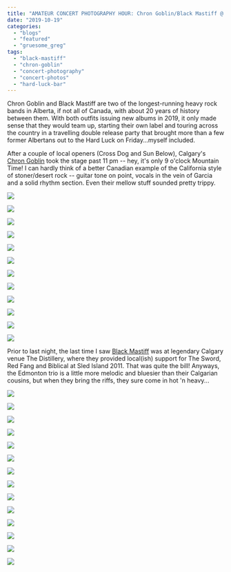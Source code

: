 ```yaml
---
title: "AMATEUR CONCERT PHOTOGRAPHY HOUR: Chron Goblin/Black Mastiff @ Hard Luck Bar, October 18, 2019"
date: "2019-10-19"
categories: 
  - "blogs"
  - "featured"
  - "gruesome_greg"
tags: 
  - "black-mastiff"
  - "chron-goblin"
  - "concert-photography"
  - "concert-photos"
  - "hard-luck-bar"
---
```


Chron Goblin and Black Mastiff are two of the longest-running heavy rock bands in Alberta, if not all of Canada, with about 20 years of history between them. With both outfits issuing new albums in 2019, it only made sense that they would team up, starting their own label and touring across the country in a travelling double release party that brought more than a few former Albertans out to the Hard Luck on Friday...myself included.

After a couple of local openers (Cross Dog and Sun Below), Calgary's [Chron Goblin](http://www.chrongoblin.com/) took the stage past 11 pm -- hey, it's only 9 o'clock Mountain Time! I can hardly think of a better Canadian example of the California style of stoner/desert rock -- guitar tone on point, vocals in the vein of Garcia and a solid rhythm section. Even their mellow stuff sounded pretty trippy.

![](https://lh3.googleusercontent.com/sAf3vKhOiBtT-Cb4nujWARVVI07u5gy5QSa3BsceOaUF8DS5Wtk-NjLgrPtIM7MIOUiGqu8uMC1uZj0jUIxo30EPUeWCYdVvtlhh0VWJoCMHwxzo0zTsmZwI-jzFCNWH7ZZ17fb1wGDZfUzwmLZxzlmgh8SXvl-ZND4EIzNUFYBH3OGFxdjIILWRkSUw1Yjjj9IdznTG5vJLQxa0pNqFf1-xh_4tkyypg_3xbH2Gktggst8TXj8j61O8tfUiO7Y-FF7cR-sEhWMEIojfbrVyNHpnhnLzHCBUpcE4yiUSDGvl0zfu03S-vKygVW_6nlMMP4pzhX7-JXpXgDudLWg0-aDTvKl9WWuQv2ClKZxcCrtrePp6_YclvJv7c4vYHSZARBZeYRewoQ3Vxqm8hY6nWND-kdvMMQhLxTRKZpm9uPSlO9q-XQfU8Wbh9bqtKkQ80atUj34GjgVgMGYQt4tPvCLhB9mf6-P37lJQUyWXIHErDgcKM8t5u6F30HsdG-Q-KjX1-KEYhbSTI6-q8mhKz79z7k_JQ-8tSxAad9uFKYMXdZohfGV5_vzKbuZa6UYIrG6z_6iJ2uVVAi0UleKvtybPfAPyN97Hp3wctoZRL4Ehz-J1HLPPvIZ-A43TidPt-5zAL8uRE6iwj6GJzzmanfqWUv13eO6o7pUOUtHFYWcAF1aFkHRA5VEk7vnA7JWovq4Od3U_yX3OTELn0v7ftcyiDDgHj5DjjmarXX_EmtuydC-I=w843-h632-no)

![](https://lh3.googleusercontent.com/cUsM5oaeDA-xoEqrszwLJBvnSab59n3u08q-YoGICrda6ThK_nAZJSr3AZf4c5rJBbfJccsuEkNcYP4ojFvdmBPUmBj5vagEGZFMTtJiUV1uzuVP0bKzL0O0nvjvK_beTkrj9va6m6NOj9Io-InZITTbhnP0LnvnUxI_fmVziQki1ljfAR73Vw5ZOpHDf-L-3aNbpPvWHtSTJti3HRE3UA23O_dzQKUnfE035O277Kabz8dkDu_7LMRDglMyHH9ab02onVVY2SMJMqG7cj74eM1ilGKcxgkY1b3FcLZiEOvXOO4JMXQvdQMp9ocXeuEKCNvN92jUB6R82c-V-VQPbkYQ8-QOWlBkOAEXlbqcC0nErJ-9j3Ya0hB1VMn8axFSjtb4MbEx2cb_aYvUeiRjxR-9RMjMtgRGCaY9Ifu1CN03xcxHjPdIc2b3Wa_7TUhiNBxlkfsrtjZR2Ho2cISIPdzJBtB8LYdO-4zgxjzsOdG6xPGauGAdOTzYCAJsP8rp0ONOLgHfiiXEUeP22y2qVR9z1Y-XGBkefDTR9uR1NcgDJwPHVXiyMNlv0vJC5jnnGYxbhe84YW5NYg0nHVVuDbjwPcA-O4fB4F6Ws_6h3mvB56qTwuCcxFr9WxtBazPsit3cWyTo577l3Xe8Hx9lH5YU5nCNB7HV8ijQwgwkOGGzwqWJcWcPnVvnhCvrWBNGM8jFM7om7p8frwLtpWYa6YrqGSx0JMi3rFURcNuMnS7rBvx1=w474-h632-no)

![](https://lh3.googleusercontent.com/yiZx0DsTwIlXCl9mlcAuHIDMBCj6pV5sKcHYzZYm8X3aENOtSfQLbHvET_7S8aHC2oz1vIpt_F-OkSkv9QJQIopMWRvY0euosGNdcs9fKk_oFQHr4keWUjOHt5U1VULKgzut3IFQ8vjKN_zzW3i6ng7rpHPMb9QzEXnGXMJklZsjy4baQorvI5beKJEFzonqIh0V22vwgvUwPEzuqj6ZSjY4RWk_7hz6dA_SLE9z9mCO3yWbQ5kBJmt9VuwBS4LlFdz9XO3DLiNz7SoXXGPG2WjHRxy3fNtOYa7wO-2IBSj1YMMYf_sllU5tdOk7p_Gbjckv6hmhjBuUkB2BlT9VWXYaEjjwwW4vXp65uzEtIqSUkcGn6tuIb8W5mQiOw-_lYwFPvCpxd7blkzEaPli25fIzPzAe8_c_7Bmhib7xBeiChrdUhoJL8pNxP83EDYmEMsdD6056i0shMJKZOTlSt8hM5Zl6Z_YryyvyNrwOFqvzlCrtXY8W4jFoQGn70ifpgEc2cHcRgO8zl4YW8aNFqzVFAmYBnGr6XlGnI3-1iZQl6k9IbqPCc0HciEVk91xuCQ0vnhummiu3uCOVKSyqAAwC_XJDUZK6bYXwgBel7oCM6ksi8G2ZpZdfqhd7iRdCEBoF7h1bJ4UKdSVX048lL5KYrhowOZeP4N26_by0BMRMpS9hVbaVNV9AW3rd-I9wBjqrtJLs7_dJ4WaKjflBD56h5x6OEHBqaptphlgG6YscTia9=w474-h632-no)

![](https://lh3.googleusercontent.com/BkeRMG97M_N4y1aZAHLiUYz7H4HixNgLvU4xRMCxv3Be2LO1xdSuste9S3d7hgDDR73Xq5bB6IevAZg4lylkh7_-IYw0Vfh_Qf3T3u7qf6hm-Au5zk3tQ_Ak_K36usfyljTB6X70OsJWZFyHjuy9VB1SJkjWfwnp8nELdz2-sLVMCezv4ECIzow8fIVUC1XBG1dNmPbAX0VBunvJhyPkN_YgHNZozf16Z1gsplftgt4J6qH4KTh6Pi7mmy0wLLdeo-lzDeImnWQFKDw5O10NPstdhCMTHLeQvpe9ADmyd14wVeneI2mxrgFL_tGNabMPNk2T8JA-ae7Gyr0taxchbH_ckTnImILpXn1FwjFECNsHMHNxuhuwqAjtqSVkC0-N4KLXezfAfgQVVF7iDciMkNxo6YfmjjT37p3wcPRGIheJoLbwjSEZO-P4NjBwAU6QuvT4sVnac8Bz7GIa8vFZmiMJoVtmfsS28qIClwME_s5C1UAACblPFg9heqzVYEablZTm5Uu8j5e1gMewqkrRSsA7qw5h0LQygI-n0PwdDWW5obYzgkZ15mC_6F1rUZJ0lul3Gc3-qcp6whoR8-DYHTgliqmp61T-XW3fCDAF0FLbDXonzsRXpMBR2xj0wLXw7CE1MweyLMItJh8QBdOpfj2pfZl29-kHWE7qjW9MXSSa2KI9YMfTT0iKFMT-vStkuBAo78Sk1Vnop6zl5UBkP0HmGZtmJqi0n-1lCM0kO7b3AFBi=w474-h632-no)

![](https://lh3.googleusercontent.com/pRk1FL8ALI1dXxHNDFGdGpLytNc7xouoC_cxbxb7tFHAMEVRrzqaQR7c5NEuZoZOEFW1eS579eZdNgTApBG_ZxVOhGOnT7ojUduoqUiqobKjCjhslYwBWNgRNFz0TcNh_CBI5_-a8crUF1X1QmgdwhjD-J0SpiMkX-WaT4GisuqzwGMSVOYTGU-g3dIser7qGMA--hYX5jyT7SQxFWV3_d0MLsCGUX-Z3E3siwFsoKDw9lifgv3z4tpng9e_Pal-Eb7y2oyDIj84_rZ-dbuMx1eERPGthFdKVuzq79BeRaBl3VmaaTGhmHWzzPNSuWWkN_cRl7qn3PdeYfn2es5AlbTZlmUI_A0yZzlO8CmoLPvWBDBJm-kB8Z-fyauRStZc746TdCmOKl1UDfrr5-pBz54A9iRrfFUhM6xAXasrUMCAil4xENOcZ0h8C13G2LUnGA2fyE_BviPWSuRF2aG6kXeUaZxBiHqFv2xmASOBhrtYRB8ykUymEOUtXKSp_EdYVSyylGrfsxkcRE3XYpbH6t_Kr0PkZKNL25S1_taGIJdrGcGCB98yY1_XLUKhaSyDiJtpK99GUGGooUcB1lwbFE1YuxeZCJngLV0O696DC3bf_--ZvQMEJMIhnDc_DefHVgyNms_icGHoX1aYBJZ-mmLvfpuQ7yW_D7JYAniPk6K1ADoWlepEVzDfC5ytTv0mw4sspKvLgkaSXyTpPz5qgBurFZH0Lzr15AbHt5vjGb16lqAm=w474-h632-no)

![](https://lh3.googleusercontent.com/V1YXpiHnVWaUVfg21xlMXJ8_rcQ5-sNgc6o29MLz37psaPzMiY-F2OVvgUHb4vLjRPJooPhvNHOA7uS01w3VtDlWz8Ck512QF2vrCAWnfwky9ml_M8VajUOcYZlcBctSCpvVKqg9QLERi6EIW9GbMEsQbNco5wdUSTjT5AdEzrsVow98NquZOsv_Pn7kFY0VTLUXmTz_SujAcWOGsYTrwRhCyH1hf_GTkabErtRx6-g1_KGIrUA3lPxgcp1A6AloQUhqzZYVbh9yXkBUkXk0b9RAJFb43J-urwDOmtt8Ld8J-ZQdmb_6UAmmIZpMFn6Fqy0UfT1Donf4BY8jQCsB4UXrekTFu4lScUVMh1sqeeHbJjO5DyT5LKVLPsUk2tAOFTVVE2a0tIH7o2BozOQVutCpUN1yLVfm-KzH8Q0L5Rddx985c0WclLKHj14sKDdSXXWV1GgvM7yE9q8K93ejrEMQw7NpX0BfCfXgkYhf9kqMOCe-V5Mc6nKReOzmSlTQxTkdi2l3hiZomxBLWtSU2ZGr74FTVzbGioejd0pfYlPA1xMcudj8s_mf1_vGATOiRc06040OGohGVjm5UiyHI8ROkUNEmzH8BaPJXVC_7I5Lm7dXL8NWkLyNo1s4psJ0-mrgdyc8ZrosgJc_6wJHSmvoouteZCbwvQs62kP4gR--3MJBaORXRH380NcLlLhCcD0ENTxki0n-jrueKFJa2xArHGPwbPDkHd1LB_SLUNe2It2a=w843-h632-no)

![](https://lh3.googleusercontent.com/lGBbbii05yKM2scGJqv4zRd2jlkxTamxsxpzSqiBhvoQi-6rK5knsxsK6XIkw47_0OARi0Q1gtzmep6oYaAh9DMQbwvWfLqhy4XgPwXbXA2rPI_lWqPiULO806KXTSqoae-t0Ifr4TugvVKQNJ34XOVnO3WTuQkxWK3_r0Ws9ouvj7RqN1kZVRUfcAiWU7rw93s9X6OyGeNxiXSdeZxd1RrjAviH-7rpytAgffJC5gulJdQ1aRvVZ4-fuNPpMKJ2mgNJhLSBfzQl96U2XzinZo-gSXHa_Ma4TWcOYXYpsbCCL6btvOP1BTkjMOGi6y7qCh_2edr2mF8-ZqG24UJtVVhzHpVVJXlGSOZVLvnQrn6EkJ8KifCqzOzAxpVlJ3xzQipg7kGDp8Q7geucRoOu-nx5MriaB6FaGY4x5BzRdT8wmMo-NnY_lBeXAtDQiospPuZqlyRnrZWyXonB4nLSSHDFW0LTRrc-64_Wpe1IZzrWs5WnTEB8DM13w9KOZU9LypuJor-xWEfISadOPZOxlPg9xG9x1Eqw8gsSvEfMVRt4gsiPwo_I5a-XHs_5BuNoywUzEWP2ZQZsEHkjmxTZxhZb23jRP9FQqP2qrFjvKJR1eVv4KHSGu4clLaWJmHOHk_IIhQI2ZyYjvxXXIIcnofYpWc5dlOTQcas0UW_pXEZnh8cr76OMUG8Z25_AwwDzxt9lRr1NbjUl-oPYBY9dM_UL9au4uz-6GgKznq-BEHonNmW_=w474-h632-no)

![](https://lh3.googleusercontent.com/FhWImGF95HmfXHO4w4Qc8VQV_IBsRKhO2oYtpQmmb8HYDnBN4yuK58pHMV6GN6WmxqCuSUne0h7S5BYId_s3a35dxM9hTVCXO8BA3BD_HC1FDifqL8BWtxnfyKrZ2kCJx3sh28DzkaH58RiwEHygPtZmbq3oL4w0PCe6hPs3gMmxvpjkUoZwmm1RWLRNl2XmGxxD-ze1h6NO4u9XIXfWkyKlq6DORuacRQv49hmDXeuJwhtZJwc84aiarJRFx8ZFvbfGcGhBftSpyjwAsedrJApYApuSmZOqVJ4VL_cauzjfLsmbFW_gno7RwLtPgclPnOWMJOaavV31EGMrvAWH1O4y29vnT1YrKswLNM5GJb56s99ceNnnrOxvh6hZieCTtQIkgwdxOHkKV8vgUmXGr1YWbV4C4YBwshlYhZ9t2zzZzw9QJhd6Rg_TrprNCh5L5jSufEIbOrXeI3XrcRiBRzodfLoh6myxtd_LdPL1dPYphK1r4UxNrGTidujNA7O_LfDUsm_xICiwSaq0FaCtNbdBM1okgwIEL5wodDvzGhKPl6ShM2HmEcUcULp_kgISU5mlENt9DuqICqcTMianxwlpE97TVa0N02TyyjjPfR2Do5ELu_33Eu3Nd1zPbS79SZax64j-h9RkKof-PZmhL0B_dS0wcIADnumkK0zhL_qmtESdkV0u4qVN2TU9X4-Jik6w_nQiiwwfQDwwL-9CEGC1UmKBP845o2xDZdIIVUB_W3LP=w474-h632-no)

![](https://lh3.googleusercontent.com/Q7082q9byZYl9bRrISdtqqe5D2-SsubKQC1-xh66BXfMrHz-pHBVcOJHZ-bSNLWpccK5plIku_NzdQrmILv0jqyvr0awJyXEBfBT2EzxOke-jSdf9vAd2v4LM1ILw18neQPvqt0qDze-lRRl6epCuKRddfVwOtvmXZzvsueU0HNchz70fWBlzyaCFsDkLRtGe-F8gMFI8YFOedJQ0D8hQ1xV9a_cG2JGea6hCjAjhzoSFv7a1jD9_-lsRUZWt1KA3j1FGL65OtEjFFKgMa5fhoKVEE80u7e0gtq5LVN1cRWHZTYdev9DTn_CRZfHQ8OVLyt2UV7gkuvcZPc6PS62kRyLCTPsvI65Pkc2W9PoOzH6nRtuuu1FLIzyCHFVoDTLoC-KnTGU__uarz-sOit3utTKcyFyEpLgEouM6_ZrjbqjDdaWSMVUxUCEDzbNDyNxy0nCfKwd2xk_HRiJi9p_waT4OLHHrvp6RnhvAzTI0hAXzTX4WL40cDBgwVfteC_DAPffZtFWXo-yECAeysKx6zHodmuLi7lMmao93P83WeDIelJhxye8Waar5nDu-XOqdjGGcd57wu1a8dhg3gBHWqYDVk0WVtvvv4pMEbyJbsG3TTCjj-m7W5Zp_CY3Gemt96DtBKeQZ16cOyj06osyhZovm6GDADdRSC1RF46D6XdMy24ely_YnVKK8XyCkllOTzU7kxX6S7K-zUMRQBcIVztF0q1KnCkGOwMgdSCrnjE2fCmN=w474-h632-no)

![](https://lh3.googleusercontent.com/0N6wZ26csMeweUVo64C0XB4-3xcYDtizhTIrevtK-PfFXPkXH0lnTx7d9WTv6ySY3qkmXXZPMOeKbJMfLhwSMwPsIHLx1N3Ej_jSYhyfjaAn5nNZ-mdqUdg37d3nNKJ8jRtn_jyuKTyB4eYIG5D2PNNNOkgjXXOUfXm-O4yqYDen52192sR8omt2xvBn9ARdokSq1aYEaEkocm-knepC7Fb36xVaLEBGhblaBMbyGXTI_78T-MPGPUGKtHnpaMIL4yaXMMJ0gos8GpPEATz5rAOH18Tv7P06xilVuRum0wFb3xsQcq1Acr4Vb2OIMfkQcoSLiXb1p0_HgpQ5LSKdWKxq9V9yizGS8Z2skZBHvOixWXsKmgDouu2sBPF4mO0eMpehHqN0Eu1d0QJnzWsDUlArqdZ9uUncXUCLue7jDvZCi8Z-JIpuxie7a3JU2cOhOwC4bjTXFXhKqv649JoPrSoSf17U-L6-iV7k0DNXHsBDa-u6F4w_lczwK8NDz6nXuErP4ShC0yTPlNXDxiBaYI31BXav0_Hoex8gviS9nMplDDMhWJQZ8gi9GSxC-QpivuJZl4kBfzhzJ4MyX6AD_0qXlnz8ZCqxo3BAzQPKVEoHELnPeEMEQEh2or575ZikifDO6h83VFAWoHdyuttoA9fCroZmC-tUQMOCey5JNNd28p5TTKRysKKuCtjkrmbY9J_abUNCnY2zeaLb4sNQ338Wet9G-vQfnhAR1fGg-l0Ontlh=w474-h632-no)

![](https://lh3.googleusercontent.com/6X0kzY7wvyD5CR0NpAtZu8IKPHWC5ogxr9o0bXcQWu_19gtZmFHZY2GLFnpVIWpz7apz7U3ip_-S-2wPUBkcX5yo5KzNFU2fGutTINVW0febtkJKX1CBl5fzEhn8O9mCc_hp_WMJqK-KVZRQNp44buG9fYyZW2WrzEmR9aUji5GERJW7mGA6SEdRBiwIgkMoIffzqa3mzGnMKn8LrW8d_d6_0hmgdEP5wGHHWy-Fo2QYCH2OinPifOxhEHIfF9N_XmKtILlXzHQa244S_pbKnP9snTA6YKZbeFHA0jHkPi4nE9oFNx6nu79R40nG7Y4N3BCcOMHRIXoIm_nOhVrtB_NwF04RZsQ2wDzt9ZAhloZzuleQ0IJp4N050Byyfwngzaab7hrLG6kCiP587cucYX_DnHjBo920CqbTow7cGCXWr4jaqpTqBvMNZBTNVrodSw1EvaRHFPVF_LennM_uVP7xjRPb6MEymk5bSwongdzfxQv_lucCPw5bIgKMgoHfI3WdRmH2t67tLAZx2ihRkaDceuD_KBJU8Pm_NICQ5dYAGPAymgF1wzp16A8QnvwLp8rbjbtbwCTJaR90lI2DleMoRaNZrhTP1W7uHqHpn1ZEbeEC3--W1anyB8dKZqGc5cIJPTKvjzXfT90QLgblW45sfj4hvuMGoDf3P_58fhvSkIHUz2PM4vUQRbLjX8Likpfeps800ZnTncZWpENYnZZprO9qgsL29La-TZi4dl8BEIPw=w843-h632-no)

![](https://lh3.googleusercontent.com/KKRHKZswUB63qMDHpA9jXkg8fX-_RbFmRYTFGe4MFxGFH_mYtGKwOC0njl5Z3CvgRVoZ0R630M5J6aoHF5VHY0Se9IF6YCRkDFLCFZqh3TJRoIztDK5WRtYevOvxQB0713wkY3NIZ-L47_HmkapATrgdWpnEFMAT2xwioc-4_NWS3MyDEDK48bRofEpN8NrgXj485uB9i2uloYzSWyymKXgo20qim5MhgFloeuBn9dPXE8pWhP8OFBYOIAA6YKahc3D7smdQUapkDTUWJmmTjsVxI0r-cRPa_DfF-T60tpX05s8vS_sRuBFJHF6-RFs4n96a81wcXFF4bjbfoFeRIlBKridPBtTMMtYsDOGq9MmaKXobB3dm2VUERbk42e0Z6qhwizmNWCkQ54byNMvdiDfFRxROAYQZrhxJJoxt0cmFXIJRtVh5uI03ptuZ70EBpO7u7UEvdfNX3v9EkgEXoyxne0Y3CMThHcu6f9GbA5xXz_TY3PMZ8xd3D3HRNKnbsskbriilGVh8hO9pvjnVld0r65h2H3lQFY4FgfE-alcQTM2bm9QJYqbOes2GzT0hzxOxrGFzR24CEQktuZvguoeMjb1fNGCiK16LIlwLh8UFyDExUIEvWOjFWfx9-6_rcTk4v0p7Dn0uOD3T1hIohbK28ufaSMEiRijNU1L0qUOYnNeWMyU7_cbKlBgeZrODACZb0yiyZW8rB6LeLIr-Be1iL7MsKyhrUL9X_tWOBDYOp3RI=w843-h632-no)

Prior to last night, the last time I saw [Black Mastiff](https://blackmastiff.bandcamp.com/) was at legendary Calgary venue The Distillery, where they provided local(ish) support for The Sword, Red Fang and Biblical at Sled Island 2011. That was quite the bill! Anyways, the Edmonton trio is a little more melodic and bluesier than their Calgarian cousins, but when they bring the riffs, they sure come in hot 'n heavy...

![](https://lh3.googleusercontent.com/j1_DfrsNTB5BXGv-YriUn1oYvpQ828MJtxgbgEoLTCmrBlEDDbrc0OzBd4_1KKUfC7CSBU7YyIRsIffvTnyjFy18M9Aln_b_-Tuf7ZaicY2Mi-JOS8Ug3k03TEdUJiWK3c9B4aEUeMIMqpN2DFjmiAwTK0tVxB-p8jXqv6NcneR8NP8nDMOMYmSuOM5WyVm_6Nw-FhX0s0Td7UYxjyZLTIKNT1JyCDKsLS9fCof4AVnC3JhLvsZcl8m8A2r3jDo0f7rIGWGFWe28c4rwztlo_WZADgWbOvStcpuM5ViwQSBU4KKUGzQggJ6CtdL_WC3ecmdTEkaGptTkYt8-pFhMhn_QwTj9cTOJ5EvhJfd3XLDULnwRxpYu9XSEENVuTBMqbYOTTtpHjAwuQeXR19rdumUn8oF0g_Eh-Nff_5X2Fy00rvWeK5uXi8OjD8TLaDv6ZiZJJ1Zr0CP-3N3dPuML87q5mwNy4d5tJ5ZSO2EdlSPwUoYdYx_0R2-py9ZFb-k4WEXrMLYyrVXYuuuyFtgsR7yI2cEL4IDlaMITydjfWTQGSU_g7cwPzZBHeqf8Z6CP6KAw1Mf9q5j5uhZXxYQQ7fSTgzP85hCybQzRg-Og8TOeGxrdg6wj4NimB-TXUqN8F88NJXngigC7PZKfwzGsl6GuGPIe4Rj-QJefHB3t23aqduTdE_o0XwLonIEjMoSjTKwR53JFxvhpIR5VVF8C1h0LtFvDggpOeu9-XqxlXvk8j7K-=w843-h632-no)

![](https://lh3.googleusercontent.com/YRBwFfkHuM8QjEMAZx2fLMLh9-kNurmTEDCVndAepNO-0lO7qICboGqXHE5o0N4EqeA7W7RFHq2ILSX6m242urfCSXI77kbgep8PUh5hQ_6nV1jZKS014OcZQK_cpFv-1N-u1LILtf44xz86GuP-q1m1_lx0cadqRatKRIhFgaRoNxeLax2KezInKwzNsHQPFMh_tHx3OK4kYxwivTM05bNKdcDpbt4NGdjt7PHk7GZq6WKdyazfyGTVtiu5XWOYatybanO1vEKeuV6ulNcDJBB-GGtCnXjBblS7gVK7YZd8zyyx1F9VQfahkFBOQjWaPZH2jMwRk533snLk6Zseec-gQRKWctKlr_in1s095eAi2qopwBkvsKGYhOVA0heRW02uIAjAbPwhrLrkogD0tU1Ng4YrXonFHjxr0rWNSJ_TjuBetSrgNNVvVshytP5J0Vmfa8GEluhtzEJGSB8AS1Xgyd0Xv_zjEr6Avdl8Wh3ylYBCR2v-W8y9AixcBKf1KkZLiWrW4d_YDyjuHsC3jhY9d0G3_7yNx2r-dlGF_nI4JrpdhFsr_7LsJ0Fj6UIp15DIvfUulKKgYswXcK9DZfDWLUN_pHMe6p1wDE7XwGsYE_4R0tuBJnnmGlhVqneoX5dw6p2JQvq8rU5mcfyM8ET1cijaG6pwiwg21Qg7U_amn9iDvgDlOJzfxBhymYvXYWU_NJSUZs0yp0FDbLIuUaIDkXEZ_u0J7d0RcqWW46ECz0NT=w474-h632-no)

![](https://lh3.googleusercontent.com/0x_P-Ou6b8rL4GA5OlcHZ1Cipxi_6gH_xgu46QygnGU5LdtYMCi3J2fxjbZR-L7HHYqdwcEB5l2CeMKf5eANOevkjL4_CwfNfRyb9ogxDuStnTnhKWIUg33eZXqba5WXkZjkXFxnUxQYJdHO1rXoe31t3BsMnG6YLyvvOhuncObtpe4z3qqCGQCwBDslBQn014gV2NQJpKLndAYx3YjrFZBH1S1YzXt40W8d6TaFTPY2MgKphwHZ_gqgOec4A4qXqgpAloEIQ0GT3Z9VpRJTtEInbNOpijZfR7yLIMT69OYTqklBDeNTcTXKeOvpTxeno-KOkozA8y7m3_5zZ-eOUfD0GWRZuPO_6rWOIcGEAMr_Sit6qnAcV-iYF8RXFUrPzkGHW9Is5HvfdO1kH32vR-r0Ga9L1ujiRjH00J988f0XJ9KS1uDs1LwR6ezl6t3xRDnpG8Mj_SZrpAaJ9ZKZb4uVeyH4UfsJ4xIBJgibNr_akXHtyFAIppwF8eohh5Ap_mBypz-73lM2pzhw6NwKugoUf3Ad11NYMJyXgvZyCzOp6BTfVDxUy65r0ovrdQM2Y4ls_VBhSkh0ZvwusgrDnVb-GVpX2e1HN0vv-QWtnGZ5TU1S-_UqaR1wjCfPFHVq-su0lKGmitOT0iVaUdyXTzx_iE19Q-dTu14RaRQ1ojnmelVYXNRqsj250oXIbpVgu1KBMvH9s_Mh-MMeXkdA44xg-aiBzdLjhCRc-ha2Han0v3LA=w474-h632-no)

![](https://lh3.googleusercontent.com/u2UymLbGAZ_3CCouuy-xlPQ0KbRvi8LAkG1uAdYkvLSW97Q7N5srBnOnLV7cYpDhwzNJb8s0_OH335ONO_iO84StXTn04K2hP9zUuNvgGjsBrvXFV5sah6d1ATt6ePeOBcy-Xvx6uB66kMWKv1jo448p_RdYw8RXP40sBencvx0mqOxuwilJ8SSG3e6l7mFvKdod68_36I0PIxnwPwV0GKQWmxZj4H1J2ODGIWVR8IWrp3oG8GYDogjrfMqUQpZl8JfXLa5YcuazlZlHDe6heQR5x5lTvFWE0cJJpzqCp8PhrtauErdiE6aXNRxUqTp6J93CG3kr6plKMQ7pJQIAC2_pLbT256uLfArJZ-72U5KHG_97l-H-6HHi9sfWkhetSNhMTmTTQq9l5x77iBqJU_kEo8W92yJhf2L9Va0O0bEvn1D9OhLeA6lgd-TaLWyLelnAk18yR22FbEte7nzeqmA2_uZsq_NIOKxau35iY-rh51yJ3hSm6hyj7sCwdSBmTSeu9wKUr5rKsa7fwrvZcboztVtDle6NiuQqeMnOLtFHN1cKC7-KHDtN7Rqw0cEdETfK_BAAalVjcVEu935RQDOszkkc3UYPO94BvVTN7GGxMYnX9fi2cFl90ETy5lKlGkVMElGT06U2diofNxE1iY6EoEBv-hWW2Oe_3AKPg-1fWTd49a9TbiwKEoQhvJcVodIbzSSr4dFh_m9mPy96URbiQhW1TtNrK3MVly8MWOWpuLiT=w474-h632-no)

![](https://lh3.googleusercontent.com/RAaF9fIeuOJ6oSn-2FP5sQXrxIj7dKiq0h1ztsMWfSXf4FiBAp5xDaltl0Mps9lsOHcYmMh-LNqtg8md5lJ0gn9UwAWC9XE403Ulnnu07mD8vJFJ31oVHN5_Vt8Hl8Pq_xVGMbu7q8Y7EZ0z1d37Y5REJSlKGxrMDr8TlSFsvswp_FrSiCf_fBn5mZyKI-as2pcQzXTDlVWMBeMCzomZ7RI3v4YlaTEPFIHLNUGcHx_f3tE-OEZ1-V3E8NH69BRR6qvP6HN11IKrzKw1BWQ33OmV5btkntLNZbIk4tJY10Vg20jvO-u6FQ_y5HgP--cxpjvWAXC1i-Y9gdwjub_332lWNfzAF37phQIIzFGGw8iwE1Rmf4X8qgrRNYlEgWW-IUvr5GNI45oSIgeo7pJLFZD0dcK7hc9YE8GU5MKengLKdDdAcMEZMR8Nav8EAb5DaqJsts97nDMG8gHhJM-94vU5BCcU6vVSFL3AlmSRwSIwDL6dLbEgqhGPk4U5V7JsyisxmziBhX3jmkwN_GkoULOolcpqdsf8VvN2inilBUMIl0ejMPxUHsf7N_SFOMSrTp4DaiMnc6cyAirMhjF1a7dQz6XeB1GErtE-aW9ikmNvz12RXi_w3Zn5kYt7QcxNDR7f6fSNFNikip72ZvbO8DllUaPtbtcxB-8fE-WGTJO4EtJDmikACTBUMOBj9D0kgM05xXEFa26pHPLmSbHIzrS89bHhgt8pMISEfYjnbTBzHk5a=w843-h632-no)

![](https://lh3.googleusercontent.com/aqt6sCoL9YlIZYXP_M4isJ9CkRJTe4zVlFR-Fgi1l5Nj_Log6wKwlO3jz12qmr8hov-RPVZ2_w1p0ufcJDyIxSS7eGryHjFdi-EuEbPWr3XpNOnsc64uJvrHKkVxRJvWNNKosUYm5fD1jE7fn5OhdIWkGaE8WYAut8dGU-9LtSNQ9VJ9kgZcF36cRNpNUFfyIlCncOsaqryq051sgfxZ7r_8UXIOb5l2a5X_s2sIzXUkSUpURyx-UI0-YsgjZp_N6lGve_lC2nfZ4hUiFdHI6n-nkGg844F0BhDMV5pQq3PgSbzs3Z8bePZur8C_3d4RUHKf14xgw5Ny3IDlehH6DFsHSuyT3w7qpYRsmII6K7qtMRRDaUZ_JchUfF8yfgnR9jTxpQD0wtXV0XOf9uf1vM9Kby7yMUpCvFkbgdd90RsKneEGUMZTiPeG9xKP2z_vuoqtzm6_MhFFoGeBZ_KufWAlHDEyYMQ9tjgrQ37oC4EGycEgXoFCr7MatSuoLp1ChjFWsXZ3TVPWk5LfjJ6eC_AbpnDgpSOJqrx5XnuiYPO48jexl4paM_3loxj6jbFf1hDZMSNicSE8GuEH2bZsJU4w9vi8NG12sMHCH3_xaHMwAfuujxZ7ZjpdLTKaTRunTGKmxILV1DboFWvRKIVuRf0MnrpIfEUT3ERHE4vp69qyudWbzKuFHtuwqeXxapCLfb9hdzyKUV2hO0PgDCDoVlpA_zFnmTSXEBcjWXHmrHPsiQ9h=w843-h632-no)

![](https://lh3.googleusercontent.com/d9dfU7e6lcMbx_8jTostgg-gJb8cdo40UwdM0gfq4umW9L8aUz699OmMH5pqrdWozs8K5GC1VkjfdR1j1Y3GZiBJKX5syeXrMkF1i4RbDSGGrz15PJuWeEJRNBiGSImgITX8VNQpcu88kmuX4PFKx1mxuKhiNzBpSz0_tOkzzUYeyVaHGVF4pmIJakBpjZToseM06L_lNoByXFg9qe-MbFcb1zSiZ1w3nDx9BT2PYhvpNQ69sNAPPERHwgmUnsgqugw4r2FU8g41XEaeoC3jHo_1etNVvNsSdSY_aP3A6TbuCKZCl5Yi3jBwGlZvSg6GrWqiQBth-CUBcCMvB4Q9GXp0Ug-M3EG_NzVGEK3nHIKZQwFG6yGu0cyma97jzWgazugVa4HYX6jz8fzF4CgZwOr2phRMNPzJo0rjLYqkThRU0G5yLvmruMbfG-Vic7r9qxZGvht6fDkFwU2qu5ppWHyjJj1g3PEimwFmFjdFdQGFA3IpdVBs3uMIQgO9kAC0S7sQUKCwvOycmJZ3_NYpwoS_CPxHFAMNFCyqkwY6gIBOfz9tismsYA39UNlolQ1zeSNVZVzUvclvCnGz5UTkwbV0Vu5o1dnfm_H3vqpnFkIfmNB3DNwgEE-G7gGxbsZdcyWWc7a38T-VJzH9Sv5nfbVHhQRAbkpJhsDl2iPlkogIpbbIzcppQDUy3qMsg1m4Boo5fX7ElYZhk10K7FaeRN76bvXsR0EDyImhNZlojw30zI6W=w474-h632-no)

![](https://lh3.googleusercontent.com/JnAKyVBn7aY1wCTFa8Xykp1y-9s1WdsjfgB1C0MOG3NXEX1BubGXH2thjB9jwXfIAOU_CG5NwYXYnBoJvfe6yhv5W6FiSKgP0_fySt3-J1ZeR42UQtWIcl3Xjo05qB8ngS804bgBLN33lgXBd_jYlgCJkeNtY0DzmA1OwtTBm95fMh3JrJwjaj_Dp2u_J-z9yp2p1JefYVQ4YIqKgK2cHtB_mJOLOlLfUp18RaW1hLty-uTmZ0SeC5A_FYmG-v98A-IKFdLt944LW2h5f-YAWm9sJ77fuuE01bKjE8BgIWQNVpY9uUaOoeaNgUhrFed58ti5XqktRXOb6vOMuC42tH1XjeFW1Ae8zBs_-NkumBYoETGqegf_aCgWJWSYtJGc55Pda3Cs2reiLNWgE8otja3z0UNyUlH7KBB1nBmpzU2lKdmUY3AUapoA7zbLJAr9i1Mjp_Zou3Oxs-rI6MJ3ZVMBM_TPWhSw8FTVLDqjWkkk5tPNS-qfzaqCBGPuXVqQXevMKPIUjt7WhBZN5tJdW_Swgp_3u_v1_ATt7XhLi0atHFv-ym7IoWrws-RwSuKZboOmkiPX29LlE_U2W9GJCEW303xCeVuiefRQZYzGQnJQnFa8rv5VBR428SQX-ZytKKKyCsLEV4sDWIo5jFai5qB5Q-V9hQRlg7VM3J-WH8QvVzNlWwh0wkUXZleNqQKOJiitJpXBsJbToJ9VoUCCvVZbUpx3tXVc1oinXuWjnYhnHMvv=w474-h632-no)

![](https://lh3.googleusercontent.com/QCQcLoyU2M_wsTvmvnR4aqMBk_yfxSITw8OO3VX3UivRD-B3Z58a64ar4dvhHOhEzrBoSs8Y9g0NN3xN3PhYXy63m_o7q9XcDi06moQ_HkxxFnWKWk10_W7f053504DdWeTJQMvb1pgHpwT5MHDWE5GiJd71Ih1e9A_V9IZ3th7u6FdobDAJ9pr_lET7MI35fe_AN0XLfjwPhiP0QubsnwZdV2FtkpYxTYzGktZzVEZ53zBlU5xJ7NgjEsuJ-io9US-UAg78-bzp8rMc8JvF7u_-eUMtDKa-WZ4hzGc_z0kErst3sUYk0gxqvJJLW26PQ6WWY2FXmze2dCupfIdGaze7AMrXBacbuqakA3WjFtmyJW1hCwocFLw-LPkVKiV4GFNrlXfBhWeJihfNYSXz_wcb3d6FjUf_W4KktBy9xn8B-uHl2xGqJbwM_9TYVIrPWdfQWOfsUOUhSKwTmG7p_B6UtaFpDSBU7tl68H6CS_z_yP63oy5rTmiy_3F0n7Kdcevg8Xwxs8u-6sRtnttsA5CohMdlC3oKxWEVg8GErpH27x2MgygwMRSfXxWQ5jlL4dOBvxCQHCDHOvuNDp3A1uvBZfXiY-fwx-ZfM5kN1dyT6byp7StaJpsvWHtKsx4dV2CFTvz8GGZWRHRL6Mo-nAPU_mfWVaVr-5b67CUzdseN_KQU-rryivxPeXLj06CBevX7oI_JxW-8nJDfzFBeB2r_mGAvLA4BFuCEg3JX5zlzgIHH=w474-h632-no)

![](https://lh3.googleusercontent.com/sHt_pQsGyA8wRaD6vdsmnKzASXU03b1C-ByyFjkDebC3_MfmY69FgkZ7yDNzLhdC_BmEIbyilOjwFnnnaEvUR3cudG41pTzwHLKOMaC46XOiYp9q0wIPdW0wDUUKde-wwl8cSJ0miLp2OeUQ4lHjMcQCoKORcirZ1IPfmzeF-g1lLl-NENZwTAGMJA2z30EAmG_UprQQTyP6EWMkkTflbcAb-F6cWe4_Pd32xWWdATVFBdB6ziTnM7RFZ3QcwdSr2Lu5Fy2a-mVkAh1SMN8V6ROQKnopFvsF_Q4827IwqIS6tQ56ocIlzRBo_vF5YDORhKHru3ZZz6-InXSYeQvsy_rQI5eQEW_nkfk9sXovHC07ntByxOhfKMoRkm-dhAm1jS9DBiagXZOpgRhOYcfLtvetVlLBWF0Qu4pv338qx0vuzKvfwOIK5hNN-HE_3BKj4EuVLxPapKHffPq-rkCskM7TFZktE6oH604GPtLKWAQjLxYgtUlvCwX1CdfG_2NwpsKbxO8LxpIFc-iDev-JS6VkJDUaY2wbCiU7ygbBl63tcrFW21Y9Vdhfz-cgpWYJY5JgIaV95NfELrjQdpQQ0NZOTbIVOB0BAMT1N7l1eGkyFWsCfnX0mFPMW5Ngwob5WmzBOVdqNlO_Di_JJaQgjgEMBFbqxMXGh5Z4XF-Cem-IQ3KFo_odmNDBhK0i2BILJhup104s95eEEWJOypHN82g43A2SIYZeP3a3colfHbmkq5Ne=w474-h632-no)

![](https://lh3.googleusercontent.com/vOEbO0bgx0fyO7IjfKUs0y9gDyNTK0IsqtLdStHxLt-TI-6t1gz-_TZWfER2oqnJ-46RaNIBrq3q1B-yTKPvMrC8191Dcsk8gRCNACzMPOk51iDk1Q2quuSsQlbXgP-sCq8EKishloZRUgFBW9-ItVg3aLrMBkzIiC09B8UVvIAWy8mq--gPTsSEoRV4I0PdWMHk4BhPlByAMUSg1CQ7zxy2Zr7sIQptQ375w97csoNjiJTl5KymxzkVUeJ8hehXFSEFt4DFJZD6jsYy5ZZDCaBtn03uLa0cFLWISuXi0ey4HvTSxq3S8jrk-b-R2Cj3yrgKVIW6qMVXeFKu4o2_wQDQdJjdFDeaKMi9cyLJwUIlYmpYMLvUaYFM0-DA57a0n9o0Z3477-uPlz5by8BxuIvcrg1ykg-iL6sI09x51WGSb4rCd0XHb0n7czKocbHAbkWtHe_S1-g7CkZS6JsvIumzPjcvhb5edmzn1LejBGN-27GauUxilZR8bPWhFPGuMLhU4cdt5nu5Orpk23535epwFUq7PkfH6J2xVhx_jPTHWn7taEhxnGRp5Kzv0W7lKw_ebPfZ8MTvC_cz86x-gNa6SYvkS5RF43q_BecW9Nm20jOyFcfKd7oFZzG53XH1gA8BQf8I-wlmqVX0kD4x-0V0f2m7xGJceklnUfERYemg0pI9YIEN8Jh3-yNn_uGURwJDFLbiz2tg-uLapzVF0S8ezgIt7CS2apqgDxI2cRSgOEAU=w843-h632-no)

![](https://lh3.googleusercontent.com/ob_3PQxLGX0_RMao_FFOPCXO9MFbl9HtT76BXqpNi-7-Ip961OMaABBYaucDBlW8N2Fg51hC7Cbe9i2kEOaD8IJPn9pODhyuxgo8aK8in1rnZ4v3UMa5XGQkT7kkCZl8uhSkbp2FvGY2As-BF0xfDS3WH5wDCnDend4fTLLSgJj4Rp6mAah87HccBFrfPyxxBe51yMqIAAgXCXpKfNqwjEg3DhVJn5Ip0PymSjzc-RdojaU7ofU2SSf7kSxSvYi8AP2bCmSUbpt2ekTkzCespDN0PhwJG00mm9iEmYVU7F0Onw-VpFsgvV8bTIRLXKzbLdFhIJ77tr_MMHc0iUgQ_UERFZr1GFLK4mwXvQK9sGgoKG-17ZxVJBNDBjtnYPiOcJ8bS_i--YMQzAV8tcnwAlkl1IH4huDQ5Ytv6S5jQBUbHMb1dnzgMosCrKaHokOIVbWwCv4SIiUNFcGW4WfJP1kplpKo4QKlkiaMMsbVFUE3TnWy4yRcO9d8e-NKCBVala2RN0W7fzoWvG-Cj6ijs_aUPP4XfkEW9YHfIy8AnUW-I6iAEfMYrR9YkHNSJHep9aoEqDQFZRDVtxRgCN3tmW_N4uvqvxEAz3nHg4jrvh1uoQftEb5XlEkWMH8tCqAZSJI-HwFvKZyflrkoFlGN_U0un1qh-wGrfhKutwYwvdqq0tTo5aInPJeEV9BlqDqWXTuNM24Yo6B1CCd2g2AK-m5zI6hD7ehGxqtv9As0SuN0Whwv=w474-h632-no)

![](https://lh3.googleusercontent.com/PCjpRNAXx0268AuZy7QHFdSxpwwLv6khrK1Wu9iLGQGokaXXS_jpAfd7tlrWGQRU10OX-gv_FOMJ3TIaQEGY_qzarH8u2JkT4J4-sN9jGF4ZKBC3mh-ppVqgtihZxYTs7kmgr0upO4CMq3hZxsIkDwh0gSsVzRL-PAnJ5hokuR5gc7ufFyNZynga_4SUfmja_RPlZ5E8b9LUxk2PX_95AjzQ-w4xAHvnm6SbrgahwawpZ7lELWXrgGANroMDKWrhTZgeDRGX1FBXalIIu-ZADF16ILnIZcgcv2ACyxe2DPWRbiebRPFMMczTNZqqKdL-SBMXu8lLlWGz3BLk3Km0hbnzIQOPxx9mys5CDffiJGLcEwoirJWhtcdDLrOvUoc7giuNVzd8Dk670mwNJJda3c3U89DdGByergL_pyakEpQxWyVlb5S-PQ1xn3VdHABPds9PbAMwIrSJja4OdY5Mg9mvlHKa2vkx3wLuY3b3tIEK9pFfSMwskiZTK4m-dniMrgnKVYhiakOU72Y3Aytuq9IY0sXHdtpkezaatQBghbJFDMpWGBlFrHzVY4xtTL68L3Atiq_iQFa0r8XDc5CUn1JsYU7IS1hg4UI11oT7yJDteN9ATroTekLD4EP2N_K5Tym7eiIJFfK4rSW3QEpsJGEyVSxMt3VZ6WIbzVBkHNGz8jPErANAxqAmL_0prWbeSxs-MSTnDw46x9ban2zfpZXaz91WKaydvvl58LgaDKlJeoOL=w474-h632-no)

![](https://lh3.googleusercontent.com/XiGNX4jbWHzJwHfnFcmAwYlYRvAwDsa9ZyNhBDXmdUAyiVdKYyGTGFRm3iaFR1X3zWWUUu6cD3GYogkiVfAU7lXaxHRhkO_jlZ-xCf_cmsmQL_GaZTC9Lb4LyzjDb3-eYbWSBYlXrLXGxrabt0tBx0Xx6V7dhLY6TeJrQq3BUj05_0KtmRjdaD8ecq2EnToWfRSGFkZh0Qedr1R2wObS8nZBjCtvNGoucBmCiSBLFJME-znvMfqxqfHGKNEgBMBA8ZGJN3k4Tl5ly_uMvi5Lww-4uYkXcDEzpbwF9zEIjJ0mqozER75CRr4xjjbu9JYvvWFUm5BNw3Ny2403l47x6M991_fMVEGgg2Xm4ud9b6KWoAxc3JZ-abzCL6EgAr8mBtpjxq0o27Qa0cLHOinTPbDYf8Gu1IWVNP--gq2UfnbBG9rIXn-zDkpOsT_azfV-5qrqpRUoyfUxE8DcGrEtyaFH-9I57YAYrrjx6RztSaKN32BjNyt8nQ6m7mzfRUzswNONB9mxZJAVi26lejeEcWd121Pl8yTMUfmB759B8fwsc0O1Ek2xmEMW8tRv5UoqgiWlPybhsuz7elFRCvhGje5oTo5zxphNjyR6x8auOhuhaf66O1boqOngfzUhPt_xm5GtMR7BoC5AcW6a5xZxuiUq-qPvdtzgH0XG42dDFL83t5yh0HJjSvK_fsbw_3KXHfpWybfjkbrM3g6FKqiHfe76NA8adq1zrQSnsc3zD6PNIAZy=w474-h632-no)
